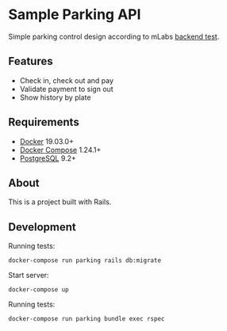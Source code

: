 # Sample Parking API

Simple parking control design according to mLabs [backend test](https://github.com/mlabssoftware/mlabs-teste/blob/master/back-end.md).

## Features
- Check in, check out and pay
- Validate payment to sign out
- Show history by plate

## Requirements
- [Docker](https://docs.docker.com/) 19.03.0+
- [Docker Compose](https://docs.docker.com/compose/) 1.24.1+
- [PostgreSQL](https://www.postgresql.org/) 9.2+

## About
This is a project built with Rails.

## Development

Running tests:

```docker-compose run parking rails db:migrate```

Start server:

```docker-compose up```

Running tests:

```docker-compose run parking bundle exec rspec```
